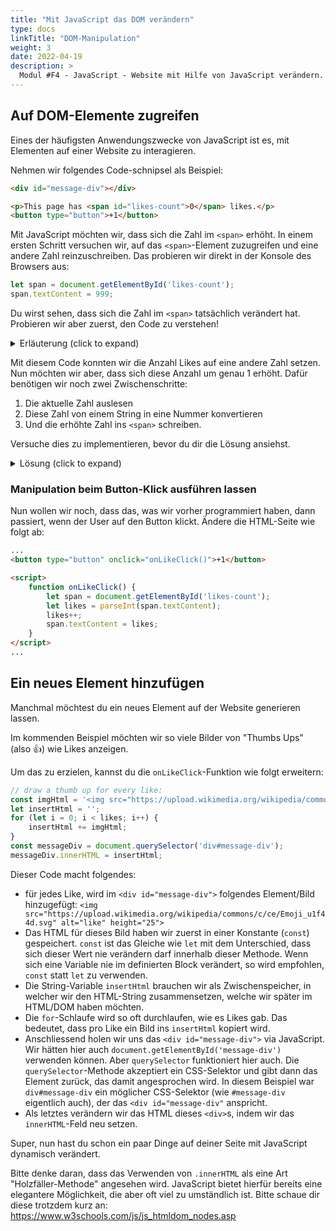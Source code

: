 ```yaml
---
title: "Mit JavaScript das DOM verändern"
type: docs
linkTitle: "DOM-Manipulation"
weight: 3
date: 2022-04-19
description: >
  Modul #F4 - JavaScript - Website mit Hilfe von JavaScript verändern.
---
```


## Auf DOM-Elemente zugreifen
Eines der häufigsten Anwendungszwecke von JavaScript ist es, mit Elementen auf einer Website zu interagieren.

Nehmen wir folgendes Code-schnipsel als Beispiel:
```html
<div id="message-div"></div>

<p>This page has <span id="likes-count">0</span> likes.</p>
<button type="button">+1</button>
```

Mit JavaScript möchten wir, dass sich die Zahl im `<span>` erhöht. In einem ersten Schritt versuchen wir, auf das `<span>`-Element zuzugreifen und eine andere Zahl reinzuschreiben. Das probieren wir direkt in der Konsole des Browsers aus:

```javascript
let span = document.getElementById('likes-count');
span.textContent = 999;
```

Du wirst sehen, dass sich die Zahl im `<span>` tatsächlich verändert hat. Probieren wir aber zuerst, den Code zu verstehen!
<details>

<summary>Erläuterung (click to expand)</summary>

* `document` ist ein Objekt, das uns im Browser zur Verfügung steht. Dieses Objekt repräsentiert das DOM. Mit diesem `document`-Objekt können wir auf die Elemente im Browser zugreifen.
* `getElementById(...)` ist eine Methode auf diesem `document`-Objekt. Diese Methode sucht auf der aktuellen Seite ein Element, das die übergebene `id` besitzt.
* Das gefundene Element möchten wir in einer Variablen namens `span` zwischenspeichern.
* `textContent` ist ein Feld (= ein Attribut) auf diesem Element, das den Inhalt des Elements (als Text) repräsentiert. Diesen Wert können wir einfach so kopieren.

</details>


Mit diesem Code konnten wir die Anzahl Likes auf eine andere Zahl setzen. Nun möchten wir aber, dass sich diese Anzahl um genau 1 erhöht. Dafür benötigen wir noch zwei Zwischenschritte:
1. Die aktuelle Zahl auslesen
2. Diese Zahl von einem String in eine Nummer konvertieren
3. Und die erhöhte Zahl ins `<span>` schreiben.

Versuche dies zu implementieren, bevor du dir die Lösung ansiehst.

<details>

<summary>Lösung (click to expand)</summary>
Das könnte ungefähr so aussehen:

```javascript
let span = document.getElementById('likes-count');
let likes = parseInt(span.textContent);
likes++;
span.textContent = likes;
```

Neu dazugekommen ist
* der Aufruf von `parseInt(...)`. Diese Methode ist standartmässig Global verfügbar und kann somit ohne imports verwendet werden. Diese Methode versucht, den übergeben Wert in eine Ganzzahl (Integer) zu konvertieren.
* `likes++` bedeutet gleich viel wie `likes = likes + 1`. Damit erhöhen wir die `likes`-Variable also um 1.
* Mit `span.textContent = likes` setzen wir den Text des `span`s neu. Eine Umwandlung in String ist nicht notwendig.

Versuche das ganze nun mal ohne die parseInt Methode.
Du wirst sehen, dass es trotzdem funktioniert. Das liegt daran, dass JS keine "starke" typen (strong types) kennt. Sprich der JS-Interpreter versucht auch einen String als Zahl zu verwenden und wenn es sich wirklich um eine Zahl handelt, funktioniert das auch:

```js
    function onLikeClick() {
        let span = document.getElementById('likes-count');
        let likes = span.textContent;
        likes++;
        span.textContent = likes;
    }
```

Dies ist aber sehr fragil, daher ist es good practice, die Variablen trotzdem in die korrekten typen umzuwandeln. 
Gut zu wissen, ist das sich JavaScript teilweise etwas unerwartet verhält. 
</details>


### Manipulation beim Button-Klick ausführen lassen
Nun wollen wir noch, dass das, was wir vorher programmiert haben, dann passiert, wenn der User auf den Button klickt. Ändere die HTML-Seite wie folgt ab:

```html
...
<button type="button" onclick="onLikeClick()">+1</button>

<script>
    function onLikeClick() {
        let span = document.getElementById('likes-count');
        let likes = parseInt(span.textContent);
        likes++;
        span.textContent = likes;
    }
</script>
...
```

## Ein neues Element hinzufügen
Manchmal möchtest du ein neues Element auf der Website generieren lassen.

Im kommenden Beispiel möchten wir so viele Bilder von "Thumbs Ups" (also 👍) wie Likes anzeigen.

Um das zu erzielen, kannst du die `onLikeClick`-Funktion wie folgt erweitern:
```javascript
// draw a thumb up for every like:
const imgHtml = '<img src="https://upload.wikimedia.org/wikipedia/commons/c/ce/Emoji_u1f44d.svg" alt="like" height="25">';
let insertHtml = '';
for (let i = 0; i < likes; i++) {
    insertHtml += imgHtml;
}
const messageDiv = document.querySelector('div#message-div');
messageDiv.innerHTML = insertHtml;
```

Dieser Code macht folgendes:
* für jedes Like, wird im `<div id="message-div">` folgendes Element/Bild hinzugefügt: `<img src="https://upload.wikimedia.org/wikipedia/commons/c/ce/Emoji_u1f44d.svg" alt="like" height="25">`
* Das HTML für dieses Bild haben wir zuerst in einer Konstante (`const`) gespeichert. `const` ist das Gleiche wie `let` mit dem Unterschied, dass sich dieser Wert nie verändern darf innerhalb dieser Methode. Wenn sich eine Variable nie im definierten Block verändert, so wird empfohlen, `const` statt `let` zu verwenden.
* Die String-Variable `insertHtml` brauchen wir als Zwischenspeicher, in welcher wir den HTML-String zusammensetzen, welche wir später im HTML/DOM haben möchten.
* Die `for`-Schlaufe wird so oft durchlaufen, wie es Likes gab. Das bedeutet, dass pro Like ein Bild ins `insertHtml` kopiert wird.
* Anschliessend holen wir uns das `<div id="message-div">` via JavaScript. Wir hätten hier auch `document.getElementById('message-div')` verwenden können. Aber `querySelector` funktioniert hier auch. Die `querySelector`-Methode akzeptiert ein CSS-Selektor und gibt dann das Element zurück, das damit angesprochen wird. In diesem Beispiel war `div#message-div` ein möglicher CSS-Selektor (wie `#message-div` eigentlich auch), der das `<div id="message-div"` anspricht.
* Als letztes verändern wir das HTML dieses `<div>`s, indem wir das `innerHTML`-Feld neu setzen.


Super, nun hast du schon ein paar Dinge auf deiner Seite mit JavaScript dynamisch verändert. 

Bitte denke daran, dass das Verwenden von `.innerHTML` als eine Art "Holzfäller-Methode" angesehen wird. JavaScript bietet hierfür bereits eine elegantere Möglichkeit, die aber oft viel zu umständlich ist. Bitte schaue dir diese trotzdem kurz an: https://www.w3schools.com/js/js_htmldom_nodes.asp